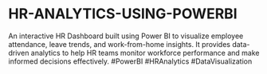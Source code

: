 # HR-ANALYTICS-USING-POWERBI
An interactive HR Dashboard built using Power BI to visualize employee attendance, leave trends, and work-from-home insights. It provides data-driven analytics to help HR teams monitor workforce performance and make informed decisions effectively. #PowerBI #HRAnalytics #DataVisualization
